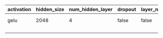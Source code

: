 | activation | hidden_size | num_hidden_layer | dropout | layer_norm | optimizer | lr   | batch_size | acc   |
|------------|-------------|------------------|---------|------------|-----------|------|------------|-------|
| gelu       | 2048        | 4                | false   | false      | adam      | 3e-4 | 1024       | 94.46 |
|            |             |                  |         |            |           |      |            |       |
|            |             |                  |         |            |           |      |            |       |
|            |             |                  |         |            |           |      |            |       |
